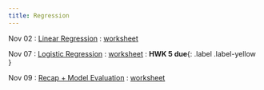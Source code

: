 ```yaml
---
title: Regression
---
```


Nov 02 
: [Linear Regression](#) 
  : [worksheet](#)

Nov 07 
: [Logistic Regression](#) 
  : [worksheet](#) 
    : **HWK 5 due**{: .label .label-yellow }

Nov 09 
: [Recap + Model Evaluation](#) 
  : [worksheet](#)
